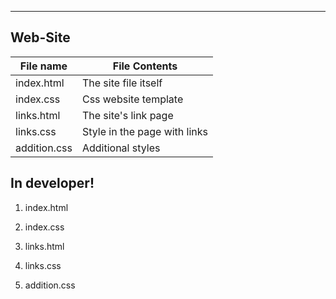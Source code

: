 -------------
Web-Site
-------------
File name       | File Contents
----------------|----------------------
index.html      | The site file itself
index.css       | Css website template
links.html      | The site's link page
links.css       | Style in the page with links
addition.css    | Additional styles

<h2> In developer! </h2>

1. index.html

2. index.css 

3. links.html

4. links.css

5. addition.css

